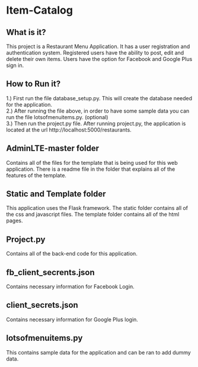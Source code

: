 # Item-Catalog

What is it?
--------

This project is a Restaurant Menu Application. It has a user registration and authentication system. Registered users have the ability to post, edit and delete their own items. Users have the option for Facebook and Google Plus sign in.


How to Run it?
--------
1.) First run the file database_setup.py. This will create the database needed for the application.<br>
2.) After running the file above, in order to have some sample data you can run the file lotsofmenuitems.py. (optional)<br>
3.) Then run the project.py file. After running project.py, the application is located at the url http://localhost:5000/restaurants.


AdminLTE-master folder
--------
Contains all of the files for the template that is being used for this web application. There is a readme file in the folder that explains all of the features of the template.

Static and Template folder
--------
This application uses the Flask framework. The static folder contains all of the css and javascript files. The template folder contains all of the html pages.

Project.py
--------
Contains all of the back-end code for this application.

fb_client_secrents.json
--------
Contains necessary information for Facebook Login.

client_secrets.json
--------
Contains necessary information for Google Plus login.

lotsofmenuitems.py
--------
This contains sample data for the application and can be ran to add dummy data.
